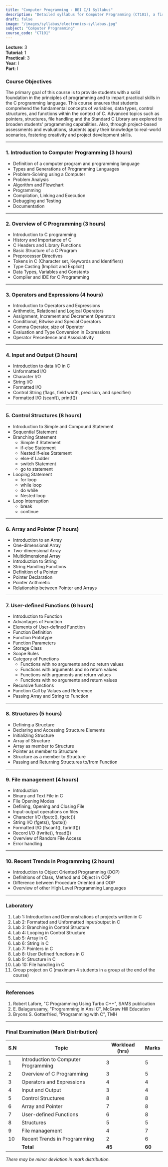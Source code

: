 ```yaml
---
title: "Computer Programming - BEI I/I Syllabus"
description: "Detailed syllabus for Computer Programming (CT101), a first year, first part subject in the IOE BEI program."
draft: false
image: "/images/syllabus/electronics-syllabus.jpg"
subject: "Computer Programming"
course_code: "CT101"
---
```


**Lecture**: 3  
**Tutorial**: 1  
**Practical**: 3  
**Year**: I  
**Part**: I  

### Course Objectives
The primary goal of this course is to provide students with a solid foundation in the principles of programming and to impart practical skills in the C programming language. This course ensures that students comprehend the fundamental concepts of variables, data types, control structures, and functions within the context of C. Advanced topics such as pointers, structures, file handling and the Standard C Library are explored to broaden students' programming capabilities. Also, through project-based assessments and evaluations, students apply their knowledge to real-world scenarios, fostering creativity and project development skills.

---

### 1. Introduction to Computer Programming (3 hours)
- Definition of a computer program and programming language
- Types and Generations of Programming Languages
- Problem-Solving using a Computer
- Problem Analysis
- Algorithm and Flowchart
- Programming
- Compilation, Linking and Execution
- Debugging and Testing
- Documentation

---

### 2. Overview of C Programming (3 hours)
- Introduction to C programming
- History and Importance of C
- C Headers and Library Functions
- Basic Structure of a C Program
- Preprocessor Directives
- Tokens in C (Character set, Keywords and Identifiers)
- Type Casting (Implicit and Explicit)
- Data Types, Variables and Constants
- Compiler and IDE for C Programming

---

### 3. Operators and Expressions (4 hours)
- Introduction to Operators and Expressions
- Arithmetic, Relational and Logical Operators
- Assignment, Increment and Decrement Operators
- Conditional, Bitwise and Special Operators
- Comma Operator, size of Operator
- Evaluation and Type Conversion in Expressions
- Operator Precedence and Associativity

---

### 4. Input and Output (3 hours)
- Introduction to data I/O in C
- Unformatted I/O
- Character I/O
- String I/O
- Formatted I/O
- Control String (flags, field width, precision, and specifier)
- Formatted I/O (scanf(), printf())

---

### 5. Control Structures (8 hours)
- Introduction to Simple and Compound Statement
- Sequential Statement
- Branching Statement
  - Simple if Statement
  - if-else Statement
  - Nested if-else Statement
  - else-if Ladder
  - switch Statement
  - go to statement
- Looping Statement
  - for loop
  - while loop
  - do while
  - Nested loop
- Loop Interruption
  - break
  - continue

---

### 6. Array and Pointer (7 hours)
- Introduction to an Array
- One-dimensional Array
- Two-dimensional Array
- Multidimensional Array
- Introduction to String
- String Handling Functions
- Definition of a Pointer
- Pointer Declaration
- Pointer Arithmetic
- Relationship between Pointer and Arrays

---

### 7. User-defined Functions (6 hours)
- Introduction to Function
- Advantages of Function
- Elements of User-defined Function
- Function Definition
- Function Prototype
- Function Parameters
- Storage Class
- Scope Rules
- Category of Functions
  - Functions with no arguments and no return values
  - Functions with arguments and no return values
  - Functions with arguments and return values
  - Functions with no arguments and return values
- Recursive functions
- Function Call by Values and Reference
- Passing Array and String to Function

---

### 8. Structures (5 hours)
- Defining a Structure
- Declaring and Accessing Structure Elements
- Initializing Structure
- Array of Structure
- Array as member to Structure
- Pointer as member to Structure
- Structure as a member to Structure
- Passing and Returning Structures to/from Function

---

### 9. File management (4 hours)
- Introduction
- Binary and Text File in C
- File Opening Modes
- Defining, Opening and Closing File
- Input-output operations on files
- Character I/O (fputc(), fgetc())
- String I/O (fgets(), fputs())
- Formatted I/O (fscanf(), fprintf())
- Record I/O (fwrite(), fread())
- Overview of Random File Access
- Error handling

---

### 10. Recent Trends in Programming (2 hours)
- Introduction to Object Oriented Programming (OOP)
- Definitions of Class, Method and Object in OOP
- Difference between Procedure Oriented and OOP
- Overview of other High Level Programming Languages

---

### Laboratory
1. Lab 1: Introduction and Demonstrations of projects written in C
2. Lab 2: Formatted and Unformatted Input/output in C
3. Lab 3: Branching in Control Structure
4. Lab 4: Looping in Control Structure
5. Lab 5: Array in C
6. Lab 6: String in C
7. Lab 7: Pointers in C
8. Lab 8: User Defined functions in C
9. Lab 9: Structure in C
10. Lab 10: File handling in C
11. Group project on C (maximum 4 students in a group at the end of the course)

---

### References
1. Robert Lafore, "C Programming Using Turbo C++", SAMS publication
2. E. Balagurusamy, "Programming in Ansi C", McGraw Hill Education
3. Bryons S. Gotterfried, "Programming with C", TMH

---

### Final Examination (Mark Distribution)

| S.N | Topic                              | Workload (hrs) | Marks |
|-----|-------------------------------------|----------------|-------|
| 1   | Introduction to Computer Programming| 3              | 5     |
| 2   | Overview of C Programming          | 3              | 5     |
| 3   | Operators and Expressions          | 4              | 4     |
| 4   | Input and Output                   | 3              | 4     |
| 5   | Control Structures                 | 8              | 8     |
| 6   | Array and Pointer                  | 7              | 8     |
| 7   | User-defined Functions             | 6              | 8     |
| 8   | Structures                         | 5              | 5     |
| 9   | File management                    | 4              | 7     |
| 10  | Recent Trends in Programming       | 2              | 6     |
|     | **Total**                          | **45**         | **60**|

*There may be minor deviation in mark distribution.* 